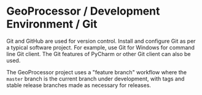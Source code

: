 # GeoProcessor / Development Environment / Git #

Git and GitHub are used for version control.
Install and configure Git as per a typical software project.
For example, use Git for Windows for command line Git client.
The Git features of PyCharm or other Git client can also be used.

The GeoProcessor project uses a "feature branch" workflow where the `master` branch is the current branch under development,
with tags and stable release branches made as necessary for releases.
